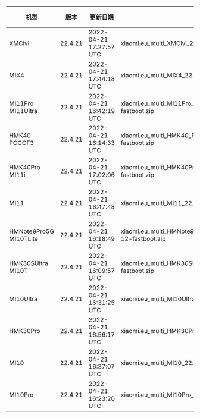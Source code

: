 | 机型 | 版本 | 更新日期 | 文件名 | 大小 | 下载链接 |
| ---- | ---- | ---- | ---- | ---- | ---- |
| XMCivi | 22.4.21 | 2022-04-21 17:27:57 UTC | xiaomi.eu_multi_XMCivi_22.4.21_v13-12-fastboot.zip | 4.5 GB | [SourceForge](https://sourceforge.net/projects/xiaomi-eu-multilang-miui-roms/files/xiaomi.eu/MIUI-WEEKLY-RELEASES/22.4.21/xiaomi.eu_multi_XMCivi_22.4.21_v13-12-fastboot.zip/download) |
| MIX4 | 22.4.21 | 2022-04-21 17:44:18 UTC | xiaomi.eu_multi_MIX4_22.4.21_v13-12-fastboot.zip | 4.9 GB | [SourceForge](https://sourceforge.net/projects/xiaomi-eu-multilang-miui-roms/files/xiaomi.eu/MIUI-WEEKLY-RELEASES/22.4.21/xiaomi.eu_multi_MIX4_22.4.21_v13-12-fastboot.zip/download) |
| MI11Pro MI11Ultra | 22.4.21 | 2022-04-21 16:42:19 UTC | xiaomi.eu_multi_MI11Pro_MI11Ultra_22.4.21_v13-12-fastboot.zip | 4.5 GB | [SourceForge](https://sourceforge.net/projects/xiaomi-eu-multilang-miui-roms/files/xiaomi.eu/MIUI-WEEKLY-RELEASES/22.4.21/xiaomi.eu_multi_MI11Pro_MI11Ultra_22.4.21_v13-12-fastboot.zip/download) |
| HMK40 POCOF3 | 22.4.21 | 2022-04-21 16:14:33 UTC | xiaomi.eu_multi_HMK40_POCOF3_22.4.21_v13-12-fastboot.zip | 4.0 GB | [SourceForge](https://sourceforge.net/projects/xiaomi-eu-multilang-miui-roms/files/xiaomi.eu/MIUI-WEEKLY-RELEASES/22.4.21/xiaomi.eu_multi_HMK40_POCOF3_22.4.21_v13-12-fastboot.zip/download) |
| HMK40Pro MI11i | 22.4.21 | 2022-04-21 17:02:06 UTC | xiaomi.eu_multi_HMK40Pro_MI11i_22.4.21_v13-12-fastboot.zip | 4.3 GB | [SourceForge](https://sourceforge.net/projects/xiaomi-eu-multilang-miui-roms/files/xiaomi.eu/MIUI-WEEKLY-RELEASES/22.4.21/xiaomi.eu_multi_HMK40Pro_MI11i_22.4.21_v13-12-fastboot.zip/download) |
| MI11 | 22.4.21 | 2022-04-21 16:47:48 UTC | xiaomi.eu_multi_MI11_22.4.21_v13-12-fastboot.zip | 4.4 GB | [SourceForge](https://sourceforge.net/projects/xiaomi-eu-multilang-miui-roms/files/xiaomi.eu/MIUI-WEEKLY-RELEASES/22.4.21/xiaomi.eu_multi_MI11_22.4.21_v13-12-fastboot.zip/download) |
| HMNote9Pro5G MI10TLite | 22.4.21 | 2022-04-21 16:18:49 UTC | xiaomi.eu_multi_HMNote9Pro5G_MI10TLite_22.4.21_v13-12-fastboot.zip | 3.8 GB | [SourceForge](https://sourceforge.net/projects/xiaomi-eu-multilang-miui-roms/files/xiaomi.eu/MIUI-WEEKLY-RELEASES/22.4.21/xiaomi.eu_multi_HMNote9Pro5G_MI10TLite_22.4.21_v13-12-fastboot.zip/download) |
| HMK30SUltra MI10T | 22.4.21 | 2022-04-21 16:09:57 UTC | xiaomi.eu_multi_HMK30SUltra_MI10T_22.4.21_v13-12-fastboot.zip | 4.0 GB | [SourceForge](https://sourceforge.net/projects/xiaomi-eu-multilang-miui-roms/files/xiaomi.eu/MIUI-WEEKLY-RELEASES/22.4.21/xiaomi.eu_multi_HMK30SUltra_MI10T_22.4.21_v13-12-fastboot.zip/download) |
| MI10Ultra | 22.4.21 | 2022-04-21 16:31:25 UTC | xiaomi.eu_multi_MI10Ultra_22.4.21_v13-12-fastboot.zip | 4.2 GB | [SourceForge](https://sourceforge.net/projects/xiaomi-eu-multilang-miui-roms/files/xiaomi.eu/MIUI-WEEKLY-RELEASES/22.4.21/xiaomi.eu_multi_MI10Ultra_22.4.21_v13-12-fastboot.zip/download) |
| HMK30Pro | 22.4.21 | 2022-04-21 16:56:17 UTC | xiaomi.eu_multi_HMK30Pro_22.4.21_v13-12-fastboot.zip | 4.0 GB | [SourceForge](https://sourceforge.net/projects/xiaomi-eu-multilang-miui-roms/files/xiaomi.eu/MIUI-WEEKLY-RELEASES/22.4.21/xiaomi.eu_multi_HMK30Pro_22.4.21_v13-12-fastboot.zip/download) |
| MI10 | 22.4.21 | 2022-04-21 16:37:07 UTC | xiaomi.eu_multi_MI10_22.4.21_v13-12-fastboot.zip | 4.0 GB | [SourceForge](https://sourceforge.net/projects/xiaomi-eu-multilang-miui-roms/files/xiaomi.eu/MIUI-WEEKLY-RELEASES/22.4.21/xiaomi.eu_multi_MI10_22.4.21_v13-12-fastboot.zip/download) |
| MI10Pro | 22.4.21 | 2022-04-21 16:23:20 UTC | xiaomi.eu_multi_MI10Pro_22.4.21_v13-12-fastboot.zip | 4.0 GB | [SourceForge](https://sourceforge.net/projects/xiaomi-eu-multilang-miui-roms/files/xiaomi.eu/MIUI-WEEKLY-RELEASES/22.4.21/xiaomi.eu_multi_MI10Pro_22.4.21_v13-12-fastboot.zip/download) |
